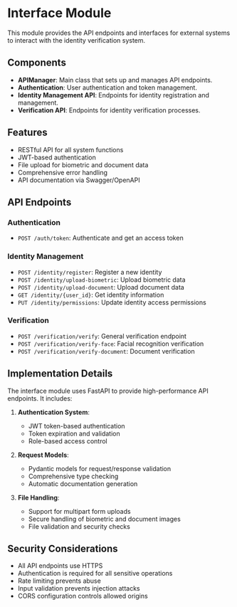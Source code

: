 # Interface Module

This module provides the API endpoints and interfaces for external systems to interact with the identity verification system.

## Components

- **APIManager**: Main class that sets up and manages API endpoints.
- **Authentication**: User authentication and token management.
- **Identity Management API**: Endpoints for identity registration and management.
- **Verification API**: Endpoints for identity verification processes.

## Features

- RESTful API for all system functions
- JWT-based authentication
- File upload for biometric and document data
- Comprehensive error handling
- API documentation via Swagger/OpenAPI

## API Endpoints

### Authentication

- `POST /auth/token`: Authenticate and get an access token

### Identity Management

- `POST /identity/register`: Register a new identity
- `POST /identity/upload-biometric`: Upload biometric data
- `POST /identity/upload-document`: Upload document data
- `GET /identity/{user_id}`: Get identity information
- `PUT /identity/permissions`: Update identity access permissions

### Verification

- `POST /verification/verify`: General verification endpoint
- `POST /verification/verify-face`: Facial recognition verification
- `POST /verification/verify-document`: Document verification

## Implementation Details

The interface module uses FastAPI to provide high-performance API endpoints. It includes:

1. **Authentication System**:
   - JWT token-based authentication
   - Token expiration and validation
   - Role-based access control

2. **Request Models**:
   - Pydantic models for request/response validation
   - Comprehensive type checking
   - Automatic documentation generation

3. **File Handling**:
   - Support for multipart form uploads
   - Secure handling of biometric and document images
   - File validation and security checks

## Security Considerations

- All API endpoints use HTTPS
- Authentication is required for all sensitive operations
- Rate limiting prevents abuse
- Input validation prevents injection attacks
- CORS configuration controls allowed origins 